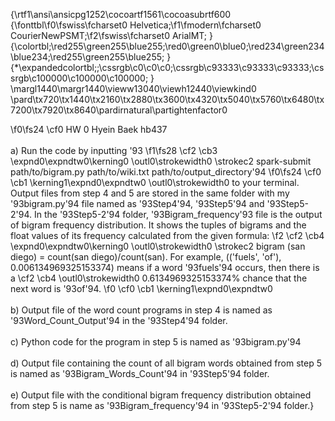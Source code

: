 {\rtf1\ansi\ansicpg1252\cocoartf1561\cocoasubrtf600
{\fonttbl\f0\fswiss\fcharset0 Helvetica;\f1\fmodern\fcharset0 CourierNewPSMT;\f2\fswiss\fcharset0 ArialMT;
}
{\colortbl;\red255\green255\blue255;\red0\green0\blue0;\red234\green234\blue234;\red255\green255\blue255;
}
{\*\expandedcolortbl;;\cssrgb\c0\c0\c0;\cssrgb\c93333\c93333\c93333;\cssrgb\c100000\c100000\c100000;
}
\margl1440\margr1440\vieww13040\viewh12440\viewkind0
\pard\tx720\tx1440\tx2160\tx2880\tx3600\tx4320\tx5040\tx5760\tx6480\tx7200\tx7920\tx8640\pardirnatural\partightenfactor0

\f0\fs24 \cf0 HW 0 Hyein Baek hb437\
\
a) Run the code by inputting \'93
\f1\fs28 \cf2 \cb3 \expnd0\expndtw0\kerning0
\outl0\strokewidth0 \strokec2 spark-submit path/to/bigram.py path/to/wiki.txt path/to/output_directory\'94
\f0\fs24 \cf0 \cb1 \kerning1\expnd0\expndtw0 \outl0\strokewidth0  to your terminal. Output files from step 4 and 5 are stored in the same folder with my \'93bigram.py\'94 file named as \'93Step4\'94, \'93Step5\'94 and \'93Step5-2\'94. In the \'93Step5-2\'94 folder, \'93Bigram_frequency\'93 file is the output of bigram frequency distribution. It shows the tuples of bigrams and the float values of its frequency calculated from the given formula: 
\f2 \cf2 \cb4 \expnd0\expndtw0\kerning0
\outl0\strokewidth0 \strokec2 bigram (san diego) = count(san diego)/count(san). For example, (('fuels', 'of'), 0.006134969325153374) means if a word \'93fuels\'94 occurs, then there is a \cf2 \cb4 \outl0\strokewidth0 0.6134969325153374% chance that the next word is \'93of\'94.
\f0 \cf0 \cb1 \kerning1\expnd0\expndtw0 \
\
b) Output file of the word count programs in step 4 is named as \'93Word_Count_Output\'94 in the \'93Step4\'94 folder.\
\
c) Python code for the program in step 5 is named as \'93bigram.py\'94\
\
d) Output file containing the count of all bigram words obtained from step 5 is named as \'93Bigram_Words_Count\'94 in \'93Step5\'94 folder.\
\
e) Output file with the conditional bigram frequency distribution obtained from step 5 is name as \'93Bigram_frequency\'94 in \'93Step5-2\'94 folder.}